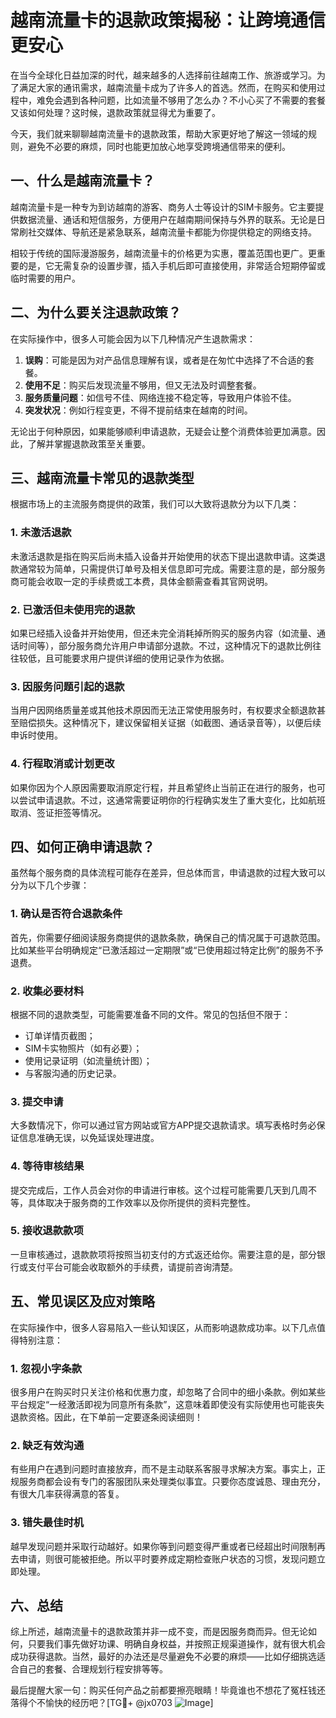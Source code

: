 # 越南流量卡的退款政策揭秘：让跨境通信更安心

在当今全球化日益加深的时代，越来越多的人选择前往越南工作、旅游或学习。为了满足大家的通讯需求，越南流量卡成为了许多人的首选。然而，在购买和使用过程中，难免会遇到各种问题，比如流量不够用了怎么办？不小心买了不需要的套餐又该如何处理？这时候，退款政策就显得尤为重要了。

今天，我们就来聊聊越南流量卡的退款政策，帮助大家更好地了解这一领域的规则，避免不必要的麻烦，同时也能更加放心地享受跨境通信带来的便利。

## 一、什么是越南流量卡？

越南流量卡是一种专为到访越南的游客、商务人士等设计的SIM卡服务。它主要提供数据流量、通话和短信服务，方便用户在越南期间保持与外界的联系。无论是日常刷社交媒体、导航还是紧急联系，越南流量卡都能为你提供稳定的网络支持。

相较于传统的国际漫游服务，越南流量卡的价格更为实惠，覆盖范围也更广。更重要的是，它无需复杂的设置步骤，插入手机后即可直接使用，非常适合短期停留或临时需要的用户。

## 二、为什么要关注退款政策？

在实际操作中，很多人可能会因为以下几种情况产生退款需求：

1. **误购**：可能是因为对产品信息理解有误，或者是在匆忙中选择了不合适的套餐。
2. **使用不足**：购买后发现流量不够用，但又无法及时调整套餐。
3. **服务质量问题**：如信号不佳、网络连接不稳定等，导致用户体验不佳。
4. **突发状况**：例如行程变更，不得不提前结束在越南的时间。

无论出于何种原因，如果能够顺利申请退款，无疑会让整个消费体验更加满意。因此，了解并掌握退款政策至关重要。

## 三、越南流量卡常见的退款类型

根据市场上的主流服务商提供的政策，我们可以大致将退款分为以下几类：

### 1. 未激活退款

未激活退款是指在购买后尚未插入设备并开始使用的状态下提出退款申请。这类退款通常较为简单，只需提供订单号及相关信息即可完成。需要注意的是，部分服务商可能会收取一定的手续费或工本费，具体金额需查看其官网说明。

### 2. 已激活但未使用完的退款

如果已经插入设备并开始使用，但还未完全消耗掉所购买的服务内容（如流量、通话时间等），部分服务商允许用户申请部分退款。不过，这种情况下的退款比例往往较低，且可能要求用户提供详细的使用记录作为依据。

### 3. 因服务问题引起的退款

当用户因网络质量差或其他技术原因而无法正常使用服务时，有权要求全额退款甚至赔偿损失。这种情况下，建议保留相关证据（如截图、通话录音等），以便后续申诉时使用。

### 4. 行程取消或计划更改

如果你因为个人原因需要取消原定行程，并且希望终止当前正在进行的服务，也可以尝试申请退款。不过，这通常需要证明你的行程确实发生了重大变化，比如航班取消、签证拒签等情况。

## 四、如何正确申请退款？

虽然每个服务商的具体流程可能存在差异，但总体而言，申请退款的过程大致可以分为以下几个步骤：

### 1. 确认是否符合退款条件

首先，你需要仔细阅读服务商提供的退款条款，确保自己的情况属于可退款范围。比如某些平台明确规定“已激活超过一定期限”或“已使用超过特定比例”的服务不予退费。

### 2. 收集必要材料

根据不同的退款类型，可能需要准备不同的文件。常见的包括但不限于：
- 订单详情页截图；
- SIM卡实物照片（如有必要）；
- 使用记录证明（如流量统计图）；
- 与客服沟通的历史记录。

### 3. 提交申请

大多数情况下，你可以通过官方网站或官方APP提交退款请求。填写表格时务必保证信息准确无误，以免延误处理进度。

### 4. 等待审核结果

提交完成后，工作人员会对你的申请进行审核。这个过程可能需要几天到几周不等，具体取决于服务商的工作效率以及你所提供的资料完整性。

### 5. 接收退款款项

一旦审核通过，退款款项将按照当初支付的方式返还给你。需要注意的是，部分银行或支付平台可能会收取额外的手续费，请提前咨询清楚。

## 五、常见误区及应对策略

在实际操作中，很多人容易陷入一些认知误区，从而影响退款成功率。以下几点值得特别注意：

### 1. 忽视小字条款

很多用户在购买时只关注价格和优惠力度，却忽略了合同中的细小条款。例如某些平台规定“一经激活即视为同意所有条款”，这意味着即使没有实际使用也可能丧失退款资格。因此，在下单前一定要逐条阅读细则！

### 2. 缺乏有效沟通

有些用户在遇到问题时直接放弃，而不是主动联系客服寻求解决方案。事实上，正规服务商都会设有专门的客服团队来处理类似事宜。只要你态度诚恳、理由充分，有很大几率获得满意的答复。

### 3. 错失最佳时机

越早发现问题并采取行动越好。如果你等到问题变得严重或者已经超出时间限制再去申请，则很可能被拒绝。所以平时要养成定期检查账户状态的习惯，发现问题立即处理。

## 六、总结

综上所述，越南流量卡的退款政策并非一成不变，而是因服务商而异。但无论如何，只要我们事先做好功课、明确自身权益，并按照正规渠道操作，就有很大机会成功获得退款。当然，最好的办法还是尽量避免不必要的麻烦——比如仔细挑选适合自己的套餐、合理规划行程安排等等。

最后提醒大家一句：购买任何产品之前都要擦亮眼睛！毕竟谁也不想花了冤枉钱还落得个不愉快的经历吧？[TG💪+ @jx0703 ![Image](https://github.com/user-attachments/assets/dbca1d08-cadb-493c-b0ec-ad6f7a83f270)]